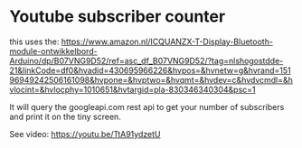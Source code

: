 # Youtube subscriber counter

this uses the:
https://www.amazon.nl/ICQUANZX-T-Display-Bluetooth-module-ontwikkelbord-Arduino/dp/B07VNG9D52/ref=asc_df_B07VNG9D52/?tag=nlshogostdde-21&linkCode=df0&hvadid=430695966226&hvpos=&hvnetw=g&hvrand=15196949242506161098&hvpone=&hvptwo=&hvqmt=&hvdev=c&hvdvcmdl=&hvlocint=&hvlocphy=1010651&hvtargid=pla-830346340304&psc=1

It will query the googleapi.com rest api to get your number of subscribers and print it on the tiny screen.

See video:
https://youtu.be/TtA91ydzetU
